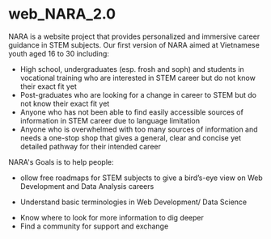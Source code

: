 # web_NARA_2.0
NARA is a website project that provides personalized and immersive career guidance in STEM subjects.
Our first version of NARA aimed at Vietnamese youth aged 16 to 30 including:
* High school, undergraduates (esp. frosh and soph) and students in vocational training who are interested in STEM career but do not know their exact fit yet
* Post-graduates who are looking for a change in career to STEM but do not know their exact fit yet
* Anyone who has not been able to find easily accessible sources of information in STEM career due to language limitation
* Anyone who is overwhelmed with too many sources of information and needs a one-stop shop that gives a general, clear and concise yet detailed pathway for their intended career

NARA's Goals is to help people:
* ollow free roadmaps for STEM subjects to give a bird’s-eye view on Web Development and Data Analysis careers
+ Understand basic terminologies in Web Development/ Data Science
* Know where to look for more information to dig deeper
* Find a community for support and exchange
